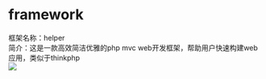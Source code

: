 # framework
框架名称：helper 
<br/>简介：这是一款高效简洁优雅的php mvc web开发框架，帮助用户快速构建web应用，类似于thinkphp
<br/><img src="http://www.helper3.com/res/images/demo.png">
